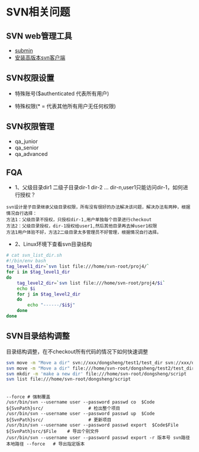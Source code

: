# SVN相关问题
## SVN web管理工具
- [submin](https://supermind.nl/submin/)
- [安装高版本svn客户端](http://opensource.wandisco.com/)

## SVN权限设置
- 特殊账号($authenticated 代表所有用户)

- 特殊权限(* = 代表其他所有用户无任何权限)

## SVN权限管理
- qa_junior
- qa_senior
- qa_advanced

## FQA
- 1、父级目录dir1 二级子目录dir-1 dir-2 ... dir-n,user1只能访问dir-1，如何进行授权？
``` text
svn设计是子目录继承父级目录权限，所有没有很好的办法解决该问题，解决办法有两种，根据情况自行选择：
方法1：父级目录不授权，只授权dir-1,用户单独每个目录进行checkout
方法2：父级目录授权，dir-1授权给user1,然后其他目录再去掉user1权限
方法1用户体验不好，方法2二级目录太多管理员不好管理，根据情况自行选择。
```
- 2、Linux环境下查看svn目录结构
``` bash
# cat svn_list_dir.sh
#!/bin/env bash
tag_level1_dir=`svn list file:///home/svn-root/proj4/`
for i in $tag_level1_dir
do
    tag_level2_dir=`svn list file:///home/svn-root/proj4/$i`
    echo $i
    for j in $tag_level2_dir
    do
        echo "------/$i$j"
    done
done
```
## SVN目录结构调整
目录结构调整，在不checkout所有代码的情况下如何快速调整
``` bash
svn move -m "Move a dir" svn://xxx/dongsheng/test1/test_dir svn://xxx/dongsheng/test2/test_dir
svn move -m "Move a dir" file:///home/svn-root/dongsheng/test2/test_dir file:///home/svn-root/dongsheng/test1/test_dir
svn mkdir -m 'make a new dir' file:///home/svn-root/dongsheng/script
svn list file:///home/svn-root/dongsheng/script
```

##
```
--force # 强制覆盖
/usr/bin/svn --username user --password passwd co  $Code  ${SvnPath}src/                 # 检出整个项目
/usr/bin/svn --username user --password passwd up  $Code  ${SvnPath}src/                 # 更新项目
/usr/bin/svn --username user --password passwd export  $Code$File ${SvnPath}src/$File    # 导出个别文件
/usr/bin/svn --username user --password passwd export -r 版本号 svn路径 本地路径 --force   # 导出指定版本
```

